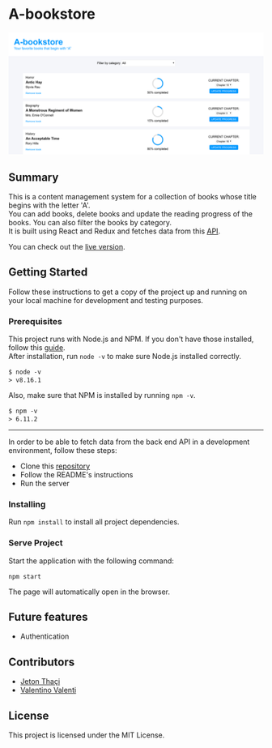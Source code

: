 # A-bookstore

![GitHub Logo](a-bookstore.png)

## Summary

This is a content management system for a collection of books whose title begins with the letter 'A'.  
You can add books, delete books and update the reading progress of the books.
You can also filter the books by category.  
It is built using React and Redux and fetches data from this
[API](https://github.com/jeton-th/bookstore-api).

You can check out the [live version](https://a-bookstore.herokuapp.com/).

## Getting Started

Follow these instructions to get a copy of the project up and running on your
local machine for development and testing purposes.

### Prerequisites  

This project runs with Node.js and NPM. If you don't have those installed,
follow this [guide](https://docs.npmjs.com/downloading-and-installing-node-js-and-npm).  
After installation, run `node -v` to make sure Node.js installed correctly.
```
$ node -v
> v8.16.1
```
Also, make sure that NPM is installed by running `npm -v`.
```
$ npm -v
> 6.11.2
```

<hr>

In order to be able to fetch data from the back end API in a development
environment, follow these steps:

* Clone this [repository](https://github.com/jeton-th/bookstore-api)
* Follow the README's instructions
* Run the server

### Installing  

Run `npm install` to install all project dependencies.

### Serve Project

Start the application with the following command:
```
npm start
```
The page will automatically open in the browser.

## Future features
* Authentication

## Contributors
* [Jeton Thaçi](https://github.com/jeton-th)
* [Valentino Valenti](https://github.com/1ba1)

## License
This project is licensed under the MIT License.
